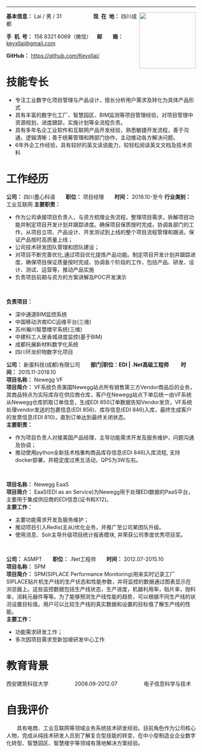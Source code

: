 
---
<div style="float:right">
    <img src="http://innomind-zj.smartbx.top/keyxllai.jpg" width="150">
</div>

**基本信息：** Lai / 男 / 31&emsp;&emsp;&emsp;&emsp;&emsp;&emsp;**现&ensp;在&ensp;地：** 四川成都

**手&ensp;机&ensp;号：** 156 8321 6069（微信）&emsp;**邮&emsp;&emsp;箱：** keyxllai@gmail.com


**GitHub：** https://github.com/Keyxllai/ 


<h1>技能专长</h1>


- 专注工业数字化项目管理与产品设计，擅长分析用户需求及转化为具体产品形式
- 具有丰富的数字化工厂、智慧园区、BIM监测等项目管理经验，对项目管理中资源规划，进度跟踪，实施计划等全流程负责。
- 具有多年名企工业软件和互联网产品开发经验，熟悉敏捷开发流程，善于沟通，逻辑清晰；善于统筹管理和跨部门协作，主动推动各方解决问题。
- 6年外企工作经验，具有较好的英文读说能力，较轻松阅读英文文档及技术资料


<h1>工作经历</h1>

**公司：** 四川墨心科语&emsp;&emsp;**职位：** 项目经理&emsp;&emsp;**时间：** 2018.10-至今
**行业类别：** 工业互联网
**主要职责：**
 - 作为公司承接项目负责人，与资方梳理业务流程，整理项目需求，拆解项目功能并制定项目开发计划并跟踪进度。确保项目保质按时完成，协调各部门的工作，从项目立项、产品设计、开发测试到上线的整个项目流程管理和跟进。保证产品按时高质量上线；
 - 公司技术研发团队管理和团队建设；
 - 对项目不断完善优化,通过项目优化提炼产品功能。制定项目开发计划并跟踪进度，确保项目保证质量按时完成、协调各个阶段的工作，包括产品、研发、设计、测试、运营等，推动产品实施
 - 负责项目前期与资方的方案讲解及POC开发演示
 <br/>

 **负责项目：**

  - 深中通道BIM监控系统
  - 中国移动济南IDC运维平台(三维)
  - 苏州瀚川智慧楼宇系统(三维)
  - 中建科工人居香城进度监控(基于BIM)
  - 成都托展新材料数字化系统
  - 四川环龙织物数字化项目

**公司：** 新蛋科技(成都)有限公司&emsp;&emsp;**部门|职位：EDI | .Net高级工程师** &emsp;&emsp;**时间：** 2015.11-2018.10
<br/>
**项目名称：** Newegg VF
<br/>
**项目简介：** VF系统负责美国Newegg站点所有销售第三方Vendor商品后的业务，其商品特点为实际库存在供应商仓库，客户在Newegg站点下单后统一由VF系统从Newegg仓库抓取订单信息，生成EDI 850订单数据告知Vendor发货，VF系统处理vendor发送的包裹信息(EDI 856)、库存信息(EDI 846)入库，最终生成客户的发票信息(EDI 810)，直到订单达到最终关闭状态。
<br/>
**主要职责：**
 - 作为项目负责人对接美国产品经理，主导功能需求开发及服务维护，问题沟通及协调；
 - 推动使用python全新技术栈重构商品库存信息(EDI 846)入库流程, 支持docker部署，并稳定度过黑五活动，QPS为3W左右。

 <br/>

**项目名称：** Newegg EaaS
<br/>
**项目简介：** EaaS(EDI as an Service)为Newegg用于处理EDI数据的PaaS平台，主要用于集成供应商的EDI信息(证书和X12)。
<br/>
**主要工作：**
 - 主要功能需求开发及服务维护；
 - 推动项目引入Redis(主从)优化业务，并推广至公司某团队升级。
 - 使用消息、Solr主导升级项目统计报表模块,  并荣获公司季度优秀项目奖。

<br/>

**公司：** ASMPT&emsp;&emsp;**职位：** .Net工程师&emsp;&emsp;**时间：** 2012.07-2015.10
<br/>
**项目名称：** SPM
<br/>
**项目简介：** SPM(SIPLACE Performance Monitoring)用来实时记录工厂SIPLACE贴片机生产线的生产状态和性能参数，并将监控的数据通过图表显示在浏览器上。这些监控数据包括生产线状态，生产进度，机器利用率，贴片率，抛料率，消耗元器件等等。为了能够预测生产线性能的趋势，可以根据不同生产线的状况设置目标值。用户可以比较生产线的真实数据和设置的目标值了解生产线的性能。
<br/>
**主要工作：**
 - 功能需求研发工作；
 - 多次因项目需求至新加坡研发中心工作

<h1>教育背景</h1>

西安建筑科技大学&emsp;&emsp;&emsp;&emsp;&emsp;2008.09-2012.07&emsp;&emsp;&emsp;&emsp;&emsp;电子信息科学与技术

<h1>自我评价</h1>

&emsp;&emsp;具有电商、工业互联网等领域业务系统技术研发经验。目前角色作为公司核心人物，完成从纯技术研发人员到了解复合型技能的转变，在中小型制造业企业数字化转型、智慧园区、智慧楼宇等领域有落地解决方案经验。


